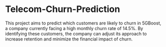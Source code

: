 # Telecom-Churn-Prediction
This project aims to predict which customers are likely to churn in 5GBoost, a company currently facing a high monthly churn rate of 14.5%. By identifying these customers, the company can adjust its approach to increase retention and minimize the financial impact of churn.
